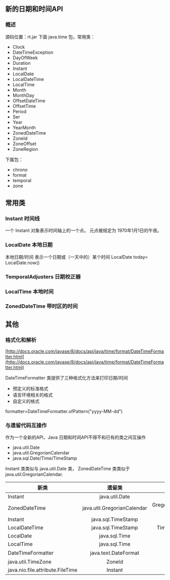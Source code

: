 ## 新的日期和时间API

### 概述
源码位置：rt.jar 下面 java.time 包，常用类：
- Clock
- DateTimeException
- DayOfWeek
- Duration
- Instant
- LocalDate
- LocalDateTime
- LocalTime
- Month
- MonthDay
- OffsetDateTime
- OffsetTime
- Period
- Ser
- Year
- YearMonth
- ZonedDateTime
- ZoneId
- ZoneOffset
- ZoneRegion

下属包：
- chrono
- format
- temporal
- zone

## 常用类

### Instant 时间线

一个 Instant 对象表示时间轴上的一个点。 元点被规定为 1970年1月1日的午夜。

### LocalDate 本地日期

本地日期/时间 表示一个日期或（一天中的）某个时间
LocalDate today= LocalDate.now()

### TemporalAdjusters 日期校正器

### LocalTime 本地时间

### ZonedDateTime 带时区的时间

## 其他

### 格式化和解析

[http://docs.oracle.com/javase/8/docs/api/java/time/format/DateTimeFormatter.html](http://docs.oracle.com/javase/8/docs/api/java/time/format/DateTimeFormatter.html)

DateTimeFormatter 类提供了三种格式化方法来打印日期/时间
- 预定义的标准格式
- 语言环境相关的格式
- 自定义的格式

formatter=DateTimeFormatter.ofPattern("yyyy-MM-dd")

### 与遗留代码互操作
作为一个全新的API，Java 日期和时间API不得不和已有的类之间互操作

- java.util.Date
- java.util.GregorianCalendar
- java.sql.Date/Time/TimeStamp

Instant 类类似与 java.util.Date 类， ZonedDateTime 类类似于java.util.GregorianCalendar.

|    新类   | 遗留类  | TO遗留类 | From遗留类 | 
| -------- | :-----: |  :----:  | :----: | 
| Instant| java.util.Date | Date.from(instant) |date.toInstant |
| ZonedDateTime | java.util.GregorianCalendar | GregorianCalendar.from(zonedDateTime ) |cal.toZonedDateTime  |
| Instant| java.sql.TimeStamp |TimeStamp.from(instant)  | timeStamp.toInstant|
| LocalDateTime| java.sql.TimeStamp |TimeStamp.valueOf(loocalDateTime)  | timeStamp.toLocalDateTime()|
| LocalDate| java.sql.Time |Date.valueOf(localDate)  |date.toLocalDate() |
| LocalTime| java.sql.Time |Time.valueOf(localDate)  |time.toLocalDate() |
| DateTimeFormatter| java.text.DateFormat | formatter.toFormat() | 无|
| java.util.TimeZone| ZoneId | TimeZone.getTimeZone(id) |timeZone.toZoneId() |
| java.nio.file.attribute.FileTime| Instant | FileTime.from(instant) | fileTime.toInstant|





